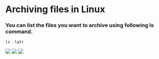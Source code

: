 # Archiving files in Linux
### You can list the files you want to archive using following ls command.
```
ls -latr
```
![](https://github.com/amancs1422/Practice_Shell_Scripting/blob/992182955a6d25076b9a0ea7d1b68e5db12ca5d2/Images/Text_Archive1.jpg)
![](https://github.com/amancs1422/Practice_Shell_Scripting/blob/992182955a6d25076b9a0ea7d1b68e5db12ca5d2/Images/Text_Archive2.jpg)
![](https://github.com/amancs1422/Practice_Shell_Scripting/blob/992182955a6d25076b9a0ea7d1b68e5db12ca5d2/Images/Text_Archive3.jpg)